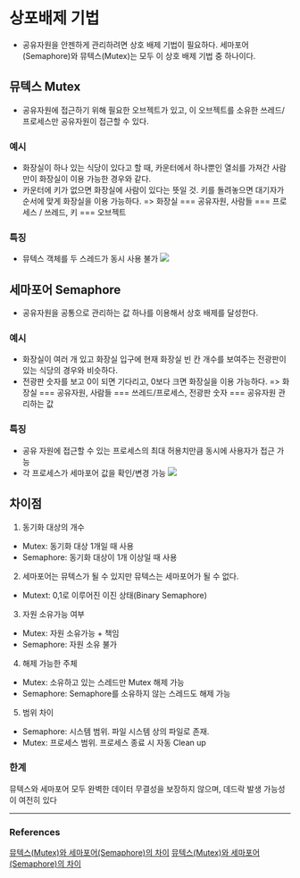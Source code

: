 # 상포배제 기법

- 공유자원을 안젠하게 관리하려면 상호 배제 기법이 필요하다. 세마포어(Semaphore)와 뮤텍스(Mutex)는 모두 이 상호 배제 기법 중 하나이다.

## 뮤텍스 Mutex

- 공유자원에 접근하기 위해 필요한 오브젝트가 있고, 이 오브젝트를 소유한 쓰레드/프로세스만 공유자원이 접근할 수 있다.

### 예시

- 화장실이 하나 있는 식당이 있다고 할 때, 카운터에서 하나뿐인 열쇠를 가져간 사람만이 화장실이 이용 가능한 경우와 같다.
- 카운터에 키가 없으면 화장실에 사람이 있다는 뜻일 것. 키를 돌려놓으면 대기자가 순서에 맞게 화장실을 이용 가능하다.
  => 화장실 === 공유자원, 사람들 === 프로세스 / 쓰레드, 키 === 오브젝트

### 특징

- 뮤텍스 객체를 두 스레드가 동시 사용 불가
  ![](https://velog.velcdn.com/images/urjimyu/post/cbdd3a20-e054-49bc-a921-0c119e838ac5/image.png)

## 세마포어 Semaphore

- 공유자원을 공통으로 관리하는 값 하나를 이용해서 상호 배제를 달성한다.

### 예시

- 화장실이 여러 개 있고 화장실 입구에 현재 화장실 빈 칸 개수를 보여주는 전광판이 있는 식당의 경우와 비슷하다.
- 전광판 숫자를 보고 0이 되면 기다리고, 0보다 크면 화장실을 이용 가능하다.
  => 화장실 === 공유자원, 사람들 === 쓰레드/프로세스, 전광판 숫자 === 공유자원 관리하는 값

### 특징

- 공유 자원에 접근할 수 있는 프로세스의 최대 허용치만큼 동시에 사용자가 접근 가능
- 각 프로세스가 세마포어 값을 확인/변경 가능
  ![](https://velog.velcdn.com/images/urjimyu/post/727f183b-14c8-4620-b604-0262dcc01383/image.png)

## 차이점

1. 동기화 대상의 개수

- Mutex: 동기화 대상 1개일 때 사용
- Semaphore: 동기화 대상이 1개 이상일 때 사용

2. 세마포어는 뮤텍스가 될 수 있지만 뮤텍스는 세마포어가 될 수 없다.

- Mutext: 0,1로 이루어진 이진 상태(Binary Semaphore)

3. 자원 소유가능 여부

- Mutex: 자원 소유가능 + 책임
- Semaphore: 자원 소유 불가

4. 해제 가능한 주체

- Mutex: 소유하고 있는 스레드만 Mutex 해제 가능
- Semaphore: Semaphore를 소유하지 않는 스레드도 해제 가능

5. 범위 차이

- Semaphore: 시스템 범위. 파일 시스템 상의 파일로 존재.
- Mutex: 프로세스 범위. 프로세스 종료 시 자동 Clean up

### 한계

뮤텍스와 세마포어 모두 완벽한 데이터 무결성을 보장하지 않으며, 데드락 발생 가능성이 여전히 있다

---

### References

[뮤텍스(Mutex)와 세마포어(Semaphore)의 차이](https://medium.com/@kwoncharles/%EB%AE%A4%ED%85%8D%EC%8A%A4-mutex-%EC%99%80-%EC%84%B8%EB%A7%88%ED%8F%AC%EC%96%B4-semaphore-%EC%9D%98-%EC%B0%A8%EC%9D%B4-de6078d3c453)
[뮤텍스(Mutex)와 세마포어(Semaphore)의 차이](https://velog.io/@heetaeheo/%EB%AE%A4%ED%85%8D%EC%8A%A4Mutex%EC%99%80-%EC%84%B8%EB%A7%88%ED%8F%AC%EC%96%B4Semaphore%EC%9D%98-%EC%B0%A8%EC%9D%B4)
